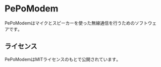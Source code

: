 # PePoModem

PePoModemはマイクとスピーカーを使った無線通信を行うためのソフトウェアです｡


## ライセンス

PePoModemはMITライセンスのもとで公開されています｡
